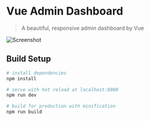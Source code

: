 # Vue Admin Dashboard

> A beautiful, responsive admin dashboard by Vue

![Screenshot](https://cloud.githubusercontent.com/assets/1154740/21566241/ee5d3396-ced3-11e6-85d1-616171003cd0.png)

## Build Setup

``` bash
# install dependencies
npm install

# serve with hot reload at localhost:8080
npm run dev

# build for production with minification
npm run build
```

